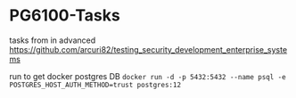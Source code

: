 # PG6100-Tasks

tasks from in advanced https://github.com/arcuri82/testing_security_development_enterprise_systems

run to get docker postgres DB `docker run -d -p 5432:5432 --name psql -e POSTGRES_HOST_AUTH_METHOD=trust postgres:12`